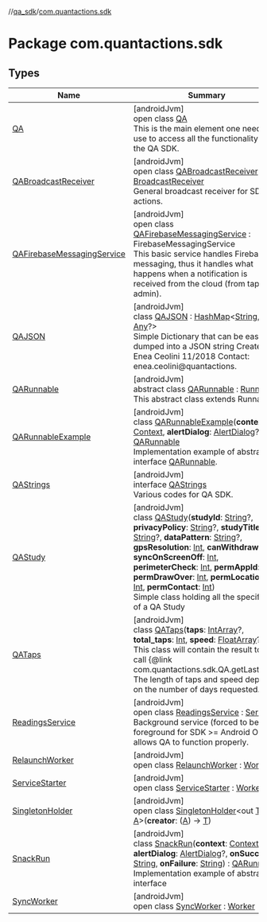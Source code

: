 //[qa_sdk](../../index.md)/[com.quantactions.sdk](index.md)

# Package com.quantactions.sdk

## Types

| Name | Summary |
|---|---|
| [QA](-q-a/index.md) | [androidJvm]<br>open class [QA](-q-a/index.md)<br>This is the main element one needs to use to access all the functionality of the QA SDK. |
| [QABroadcastReceiver](-q-a-broadcast-receiver/index.md) | [androidJvm]<br>open class [QABroadcastReceiver](-q-a-broadcast-receiver/index.md) : [BroadcastReceiver](https://developer.android.com/reference/kotlin/android/content/BroadcastReceiver.html)<br>General broadcast receiver for SDK actions. |
| [QAFirebaseMessagingService](-q-a-firebase-messaging-service/index.md) | [androidJvm]<br>open class [QAFirebaseMessagingService](-q-a-firebase-messaging-service/index.md) : FirebaseMessagingService<br>This basic service handles Firebase messaging, thus it handles what happens when a notification is received from the cloud (from tap admin). |
| [QAJSON](-q-a-j-s-o-n/index.md) | [androidJvm]<br>class [QAJSON](-q-a-j-s-o-n/index.md) : [HashMap](https://developer.android.com/reference/kotlin/java/util/HashMap.html)<[String](https://kotlinlang.org/api/latest/jvm/stdlib/kotlin/-string/index.html), [Any](https://kotlinlang.org/api/latest/jvm/stdlib/kotlin/-any/index.html)?> <br>Simple Dictionary that can be easily dumped into a JSON string Created By Enea Ceolini 11/2018 Contact: enea.ceolini@quantactions. |
| [QARunnable](-q-a-runnable/index.md) | [androidJvm]<br>abstract class [QARunnable](-q-a-runnable/index.md) : [Runnable](https://developer.android.com/reference/kotlin/java/lang/Runnable.html)<br>This abstract class extends Runnable. |
| [QARunnableExample](-q-a-runnable-example/index.md) | [androidJvm]<br>class [QARunnableExample](-q-a-runnable-example/index.md)(**context**: [Context](https://developer.android.com/reference/kotlin/android/content/Context.html), **alertDialog**: [AlertDialog](https://developer.android.com/reference/kotlin/androidx/appcompat/app/AlertDialog.html)?) : [QARunnable](-q-a-runnable/index.md)<br>Implementation example of abstract interface [QARunnable](-q-a-runnable/index.md). |
| [QAStrings](-q-a-strings/index.md) | [androidJvm]<br>interface [QAStrings](-q-a-strings/index.md)<br>Various codes for QA SDK. |
| [QAStudy](-q-a-study/index.md) | [androidJvm]<br>class [QAStudy](-q-a-study/index.md)(**studyId**: [String](https://kotlinlang.org/api/latest/jvm/stdlib/kotlin/-string/index.html)?, **privacyPolicy**: [String](https://kotlinlang.org/api/latest/jvm/stdlib/kotlin/-string/index.html)?, **studyTitle**: [String](https://kotlinlang.org/api/latest/jvm/stdlib/kotlin/-string/index.html)?, **dataPattern**: [String](https://kotlinlang.org/api/latest/jvm/stdlib/kotlin/-string/index.html)?, **gpsResolution**: [Int](https://kotlinlang.org/api/latest/jvm/stdlib/kotlin/-int/index.html), **canWithdraw**: [Int](https://kotlinlang.org/api/latest/jvm/stdlib/kotlin/-int/index.html), **syncOnScreenOff**: [Int](https://kotlinlang.org/api/latest/jvm/stdlib/kotlin/-int/index.html), **perimeterCheck**: [Int](https://kotlinlang.org/api/latest/jvm/stdlib/kotlin/-int/index.html), **permAppId**: [Int](https://kotlinlang.org/api/latest/jvm/stdlib/kotlin/-int/index.html), **permDrawOver**: [Int](https://kotlinlang.org/api/latest/jvm/stdlib/kotlin/-int/index.html), **permLocation**: [Int](https://kotlinlang.org/api/latest/jvm/stdlib/kotlin/-int/index.html), **permContact**: [Int](https://kotlinlang.org/api/latest/jvm/stdlib/kotlin/-int/index.html))<br>Simple class holding all the specifics of a QA Study |
| [QATaps](-q-a-taps/index.md) | [androidJvm]<br>class [QATaps](-q-a-taps/index.md)(**taps**: [IntArray](https://kotlinlang.org/api/latest/jvm/stdlib/kotlin/-int-array/index.html)?, **total_taps**: [Int](https://kotlinlang.org/api/latest/jvm/stdlib/kotlin/-int/index.html), **speed**: [FloatArray](https://kotlinlang.org/api/latest/jvm/stdlib/kotlin/-float-array/index.html)?)<br>This class will contain the result to the call {@link com.quantactions.sdk.QA.getLastTaps} The length of taps and speed depends on the number of days requested. |
| [ReadingsService](-readings-service/index.md) | [androidJvm]<br>open class [ReadingsService](-readings-service/index.md) : [Service](https://developer.android.com/reference/kotlin/android/app/Service.html)<br>Background service (forced to be foreground for SDK >= Android O) that allows QA to function properly. |
| [RelaunchWorker](-relaunch-worker/index.md) | [androidJvm]<br>open class [RelaunchWorker](-relaunch-worker/index.md) : [Worker](https://developer.android.com/reference/kotlin/androidx/work/Worker.html) |
| [ServiceStarter](-service-starter/index.md) | [androidJvm]<br>open class [ServiceStarter](-service-starter/index.md) : [Worker](https://developer.android.com/reference/kotlin/androidx/work/Worker.html) |
| [SingletonHolder](-singleton-holder/index.md) | [androidJvm]<br>open class [SingletonHolder](-singleton-holder/index.md)<out [T](-singleton-holder/index.md), in [A](-singleton-holder/index.md)>(**creator**: ([A](-singleton-holder/index.md)) -> [T](-singleton-holder/index.md)) |
| [SnackRun](-snack-run/index.md) | [androidJvm]<br>class [SnackRun](-snack-run/index.md)(**context**: [Context](https://developer.android.com/reference/kotlin/android/content/Context.html), **alertDialog**: [AlertDialog](https://developer.android.com/reference/kotlin/androidx/appcompat/app/AlertDialog.html)?, **onSuccess**: [String](https://kotlinlang.org/api/latest/jvm/stdlib/kotlin/-string/index.html), **onFailure**: [String](https://kotlinlang.org/api/latest/jvm/stdlib/kotlin/-string/index.html)) : [QARunnable](-q-a-runnable/index.md)<br>Implementation example of abstract interface |
| [SyncWorker](-sync-worker/index.md) | [androidJvm]<br>open class [SyncWorker](-sync-worker/index.md) : [Worker](https://developer.android.com/reference/kotlin/androidx/work/Worker.html) |
